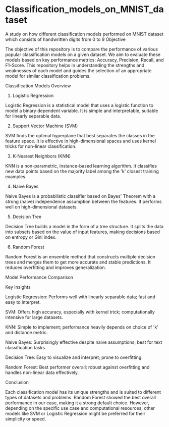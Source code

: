 # Classification_models_on_MNIST_dataset
A study on how different classification models performed on MNIST dataset which consists of handwritten digits from 0 to 9
Objective

The objective of this repository is to compare the performance of various popular classification models on a given dataset. We aim to evaluate these models based on key performance metrics: Accuracy, Precision, Recall, and F1-Score. This repository helps in understanding the strengths and weaknesses of each model and guides the selection of an appropriate model for similar classification problems.

Classification Models Overview

1. Logistic Regression

Logistic Regression is a statistical model that uses a logistic function to model a binary dependent variable. It is simple and interpretable, suitable for linearly separable data.

2. Support Vector Machine (SVM)

SVM finds the optimal hyperplane that best separates the classes in the feature space. It is effective in high-dimensional spaces and uses kernel tricks for non-linear classification.

3. K-Nearest Neighbors (KNN)

KNN is a non-parametric, instance-based learning algorithm. It classifies new data points based on the majority label among the 'k' closest training examples.

4. Naive Bayes

Naive Bayes is a probabilistic classifier based on Bayes' Theorem with a strong (naive) independence assumption between the features. It performs well on high-dimensional datasets.

5. Decision Tree

Decision Tree builds a model in the form of a tree structure. It splits the data into subsets based on the value of input features, making decisions based on entropy or Gini index.

6. Random Forest

Random Forest is an ensemble method that constructs multiple decision trees and merges them to get more accurate and stable predictions. It reduces overfitting and improves generalization.

Model Performance Comparison



Key Insights

Logistic Regression: Performs well with linearly separable data; fast and easy to interpret.

SVM: Offers high accuracy, especially with kernel trick; computationally intensive for large datasets.

KNN: Simple to implement; performance heavily depends on choice of 'k' and distance metric.

Naive Bayes: Surprisingly effective despite naive assumptions; best for text classification tasks.

Decision Tree: Easy to visualize and interpret; prone to overfitting.

Random Forest: Best performer overall; robust against overfitting and handles non-linear data effectively.

Conclusion

Each classification model has its unique strengths and is suited to different types of datasets and problems. Random Forest showed the best overall performance in our case, making it a strong default choice. However, depending on the specific use case and computational resources, other models like SVM or Logistic Regression might be preferred for their simplicity or speed.
